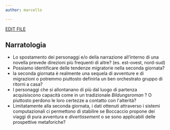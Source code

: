 ```yaml
---
author: marcello

---
```


[EDIT FILE](https://github.com/olablit2/geoBoccaccio/edit/master/docs/2018-article/40-chapter3.md)

## Narratologia

* Lo spostamento dei personaggi e/o della narrazione all’interno di una novella prevede direzioni più frequenti di altre? (es. est-ovest, nord-sud)
* Possiamo identificare delle tendenze migratorie nella seconda giornata?
* la seconda giornata è realmente una sequela di avventure e di migrazioni o potremmo piuttosto definirla un ben orchestrato gruppo di ritorni a casa?
* I personaggi che si allontanano di più dal luogo di partenza acquisiscono capacità come in un tradizionale *Bildungsroman* ? O piuttosto perdono le loro certezze a contatto con l'alterità?
* Limitatamente alla seconda giornata, i dati ottenuti attraverso i sistemi computazionali ci permettono di stabilire se Boccaccio propone dei viaggi di pura avventura e *divertissement* o se sono applicabili delle prospettive metaforiche?



